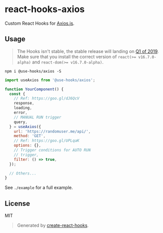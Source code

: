 # react-hooks-axios

Custom React Hooks for [Axios.js](https://github.com/axios/axios).

## Usage

>The Hooks isn't stable, the stable release will landing on [Q1 of 2019](https://reactjs.org/blog/2018/11/27/react-16-roadmap.html). Make sure that you install the correct version of `react(>= v16.7.0-alpha)` and `react-dom(>= v16.7.0-alpha)`.

`npm i @use-hooks/axios -S`

```js
import useAxios from '@use-hooks/axios';

function YourComponent() {
  const {
    // Ref: https://goo.gl/dJ6QcV
    response,
    loading,
    error,
    // MANUAL RUN trigger
    query,
  } = useAxios({
    url: 'https://randomuser.me/api/',
    method: 'GET',
    // Ref: https://goo.gl/UPLqaK
    options: {},
    // Trigger conditions for AUTO RUN
    // trigger,
    filter: () => true,
  });

  // Others...
}
```

See `./example` for a full example.

## License

MIT

> Generated by [create-react-hooks](https://github.com/use-hooks/create-react-hooks).